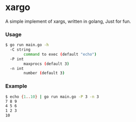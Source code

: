 # xargo

A simple implement of xargs, written in golang, Just for fun.

### Usage

```bash
$ go run main.go -h
  -C string
        command to exec (default "echo")
  -P int
        maxprocs (default 3)
  -n int
        number (default 3)
```

### Example

```bash
$ echo {1..10} | go run main.go -P 3 -n 3
7 8 9
4 5 6
1 2 3
10
```
